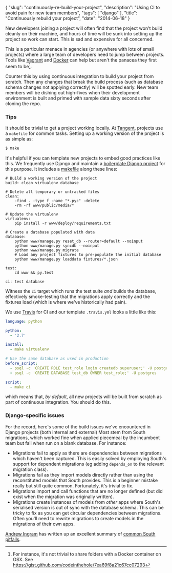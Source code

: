 {
    "slug": "continuously-re-build-your-project",
    "description": "Using CI to avoid pain for new team members",
    "tags": [
        "django"
    ],
    "title": "Continuously rebuild your project",
    "date": "2014-06-18"
}

New developers joining a project will often find that the project won't
build cleanly on their machine, and hours of time will be sunk into
setting up the project so work can start. This is sad and expensive for
all concerned.

This is a particular menace in agencies (or anywhere with lots of small
projects) where a large team of developers need to jump between
projects. Tools like [Vagrant](http://www.vagrantup.com) and
[Docker](http://www.docker.com/) can help but aren't the panacea they
first seem to be[^1].

Counter this by using continuous integration to build your project from
scratch. Then any changes that break the build process (such as database
schema changes not applying correctly) will be spotted early. New team
members will be dishing out high-fives when their development
environment is built and primed with sample data sixty seconds after
cloning the repo.

### Tips

It should be trivial to get a project working locally. At
[Tangent](http://www.tangentsnowball.com/), projects use a `makefile`
for common tasks. Setting up a working version of the project is as
simple as:

``` bash
$ make 
```

It's helpful if you can template new projects to embed good practices
like this. We frequently use Django and maintain a [boilerplate Django
project](https://github.com/tangentlabs/tangent-django-boilerplate/) for
this purpose. It includes a
[makefile](https://github.com/tangentlabs/tangent-django-boilerplate/blob/master/makefile)
along these lines:

``` make
# Build a working version of the project
build: clean virtualenv database

# Delete all temporary or untracked files
clean: 
    -find . -type f -name "*.pyc" -delete
    -rm -rf www/public/media/*

# Update the virtualenv
virtualenv: 
    pip install -r www/deploy/requirements.txt

# Create a database populated with data
database: 
    python www/manage.py reset_db --router=default --noinput
    python www/manage.py syncdb --noinput
    python www/manage.py migrate
    # Load any project fixtures to pre-populate the initial database
    python www/manage.py loaddata fixtures/*.json

test:
    cd www && py.test

ci: test database
```

Witness the `ci` target which runs the test suite *and* builds the
database, effectively smoke-testing that the migrations apply correctly
and the fixtures load (which is where we've historically had pain).

We use [Travis](https://travis-ci.com/) for CI and our template
`.travis.yml` looks a little like this:

``` yaml
language: python

python:
  - '2.7'

install:
  - make virtualenv

# Use the same database as used in production
before_script:
  - psql -c 'CREATE ROLE test_role login createdb superuser;' -U postgres
  - psql -c 'CREATE DATABASE test_db OWNER test_role;' -U postgres

script:
  - make ci
```

which means that, *by default*, all new projects will be built from
scratch as part of continuous integration. You should do this.

### Django-specific issues

For the record, here's some of the build issues we've encountered in
Django projects (both internal and external) Most stem from South
migrations, which worked fine when applied piecemeal by the incumbent
team but fail when run on a blank database. For instance:

-   Migrations fail to apply as there are dependencies between
    migrations which haven't been captured. This is easily solved by
    employing South's support for dependent migrations (eg adding
    `depends_on` to the relevant migration class).
-   Migrations fail as they import models directly rather than using the
    reconstituted models that South provides. This is a beginner mistake
    really but still quite common. Fortunately, it's trivial to fix.
-   Migrations import and call functions that are no longer defined (but
    did exist when the migration was originally written).
-   Migrations create instances of models from *other* apps where
    South's serialised version is out of sync with the database schema.
    This can be tricky to fix as you can get circular dependencies
    between migrations. Often you'll need to rewrite migrations to
    create models in the migrations of their own apps.

[Andrew Ingram](https://twitter.com/andrewingram) has written up an
excellent summary of [common South
pitfalls](http://andrewingram.net/2012/dec/common-pitfalls-django-south/#check-your-migrations-run-from-scratch).

[^1]: For instance, it's not trivial to share folders with a Docker
    container on OSX. See
    <https://gist.github.com/codeinthehole/7ea69f8a21c67cc07293>

